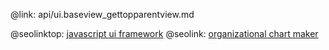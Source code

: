 @link: api/ui.baseview_gettopparentview.md

@seolinktop: [javascript ui framework](https://webix.com)
@seolink: [organizational chart maker](https://webix.com/widget/organogram/)